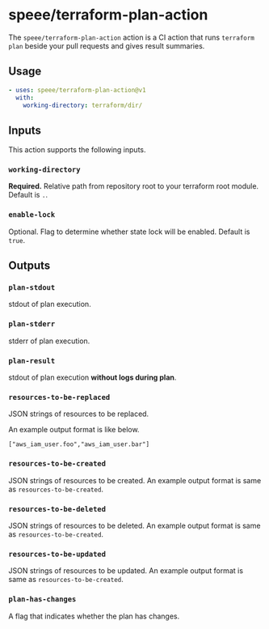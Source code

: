 # speee/terraform-plan-action

The `speee/terraform-plan-action` action is a CI action that runs `terraform plan` beside your pull requests and gives result summaries.

## Usage

```yaml
- uses: speee/terraform-plan-action@v1
  with:
    working-directory: terraform/dir/
```

## Inputs

This action supports the following inputs.

### `working-directory`

**Required.**
Relative path from repository root to your terraform root module. Default is `.`.

### `enable-lock`

Optional.
Flag to determine whether state lock will be enabled. Default is `true`.

## Outputs

### `plan-stdout`

stdout of plan execution.

### `plan-stderr`

stderr of plan execution.

### `plan-result`

stdout of plan execution **without logs during plan**.

### `resources-to-be-replaced`

JSON strings of resources to be replaced.

An example output format is like below.

```
["aws_iam_user.foo","aws_iam_user.bar"]
```

### `resources-to-be-created`

JSON strings of resources to be created.
An example output format is same as `resources-to-be-created`.

### `resources-to-be-deleted`

JSON strings of resources to be deleted.
An example output format is same as `resources-to-be-created`.

### `resources-to-be-updated`

JSON strings of resources to be updated.
An example output format is same as `resources-to-be-created`.

### `plan-has-changes`

A flag that indicates whether the plan has changes.
